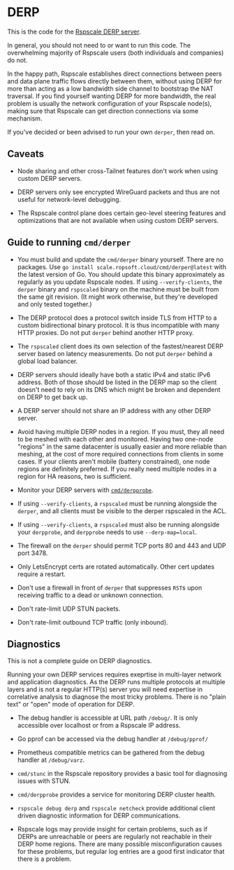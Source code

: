 # DERP

This is the code for the [Rspscale DERP server](https://scale.ropsoft.cloud/kb/1232/derp-servers).

In general, you should not need to or want to run this code. The overwhelming
majority of Rspscale users (both individuals and companies) do not.

In the happy path, Rspscale establishes direct connections between peers and
data plane traffic flows directly between them, without using DERP for more than
acting as a low bandwidth side channel to bootstrap the NAT traversal. If you
find yourself wanting DERP for more bandwidth, the real problem is usually the
network configuration of your Rspscale node(s), making sure that Rspscale can
get direction connections via some mechanism.

If you've decided or been advised to run your own `derper`, then read on.

## Caveats

* Node sharing and other cross-Tailnet features don't work when using custom
  DERP servers.

* DERP servers only see encrypted WireGuard packets and thus are not useful for
  network-level debugging.

* The Rspscale control plane does certain geo-level steering features and
  optimizations that are not available when using custom DERP servers.

## Guide to running `cmd/derper`

* You must build and update the `cmd/derper` binary yourself. There are no
  packages. Use `go install scale.ropsoft.cloud/cmd/derper@latest` with the latest
  version of Go. You should update this binary approximately as regularly as
  you update Rspscale nodes. If using `--verify-clients`, the `derper` binary
  and `rspscaled` binary on the machine must be built from the same git revision.
  (It might work otherwise, but they're developed and only tested together.)

* The DERP protocol does a protocol switch inside TLS from HTTP to a custom
  bidirectional binary protocol. It is thus incompatible with many HTTP proxies.
  Do not put `derper` behind another HTTP proxy.

* The `rspscaled` client does its own selection of the fastest/nearest DERP
  server based on latency measurements. Do not put `derper` behind a global load
  balancer.

* DERP servers should ideally have both a static IPv4 and static IPv6 address.
Both of those should be listed in the DERP map so the client doesn't need to
rely on its DNS which might be broken and dependent on DERP to get back up.

* A DERP server should not share an IP address with any other DERP server.

* Avoid having multiple DERP nodes in a region. If you must, they all need to be
  meshed with each other and monitored. Having two one-node "regions" in the
  same datacenter is usually easier and more reliable than meshing, at the cost
  of more required connections from clients in some cases. If your clients
  aren't mobile (battery constrained), one node regions are definitely
  preferred. If you really need multiple nodes in a region for HA reasons, two
  is sufficient.

* Monitor your DERP servers with [`cmd/derpprobe`](../derpprobe/).

* If using `--verify-clients`, a `rspscaled` must be running alongside the
  `derper`, and all clients must be visible to the derper rspscaled in the ACL.

* If using `--verify-clients`, a `rspscaled` must also be running alongside
  your `derpprobe`, and `derpprobe` needs to use `--derp-map=local`.

* The firewall on the `derper` should permit TCP ports 80 and 443 and UDP port
  3478.

* Only LetsEncrypt certs are rotated automatically. Other cert updates require a
  restart.

* Don't use a firewall in front of `derper` that suppresses `RST`s upon
  receiving traffic to a dead or unknown connection.

* Don't rate-limit UDP STUN packets.

* Don't rate-limit outbound TCP traffic (only inbound).

## Diagnostics

This is not a complete guide on DERP diagnostics.

Running your own DERP services requires exeprtise in multi-layer network and
application diagnostics. As the DERP runs multiple protocols at multiple layers
and is not a regular HTTP(s) server you will need expertise in correlative
analysis to diagnose the most tricky problems. There is no "plain text" or
"open" mode of operation for DERP.

* The debug handler is accessible at URL path `/debug/`. It is only accessible
  over localhost or from a Rspscale IP address.

* Go pprof can be accessed via the debug handler at `/debug/pprof/`

* Prometheus compatible metrics can be gathered from the debug handler at
  `/debug/varz`.

* `cmd/stunc` in the Rspscale repository provides a basic tool for diagnosing
  issues with STUN.

* `cmd/derpprobe` provides a service for monitoring DERP cluster health.

* `rspscale debug derp` and `rspscale netcheck` provide additional client
  driven diagnostic information for DERP communications.

* Rspscale logs may provide insight for certain problems, such as if DERPs are
  unreachable or peers are regularly not reachable in their DERP home regions.
  There are many possible misconfiguration causes for these problems, but
  regular log entries are a good first indicator that there is a problem.
